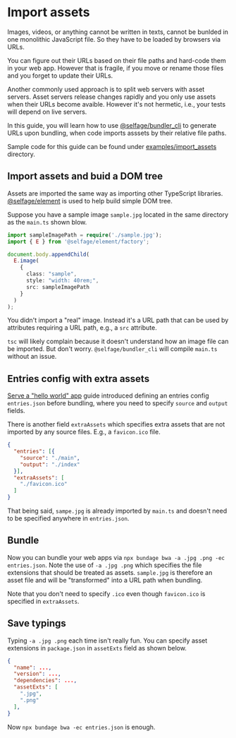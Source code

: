 # Import assets

Images, videos, or anything cannot be written in texts, cannot be bunlded in one monolithic JavaScript file. So they have to be loaded by browsers via URLs.

You can figure out their URLs based on their file paths and hard-code them in your web app. However that is fragile, if you move or rename those files and you forget to update their URLs.

Another commonly used approach is to split web servers with asset servers. Asset servers release changes rapidly and you only use assets when their URLs become avaible. However it's not hermetic, i.e., your tests will depend on live servers.

In this guide, you will learn how to use [@selfage/bundler_cli](https://www.npmjs.com/package/@selfage/bundler_cli) to generate URLs upon bundling, when code imports asssets by their relative file paths.

Sample code for this guide can be found under [examples/import_assets](https://github.com/selfage/selfage.github.io/tree/main/examples/import_assets) directory.

## Import assets and buid a DOM tree

Assets are imported the same way as importing other TypeScript libraries. [@selfage/element](https://www.npmjs.com/package/@selfage/element) is used to help build simple DOM tree.

Suppose you have a sample image `sample.jpg` located in the same directory as the `main.ts` shown blow.

```TypeScript
import sampleImagePath = require('./sample.jpg');
import { E } from '@selfage/element/factory';

document.body.appendChild(
  E.image(
    {
      class: "sample",
      style: "width: 40rem;",
      src: sampleImagePath
    }
  )
);
```

You didn't import a "real" image. Instead it's a URL path that can be used by attributes requiring a URL path, e.g., a `src` attribute.

`tsc` will likely complain because it doesn't understand how an image file can be imported. But don't worry. `@selfage/bundler_cli` will compile `main.ts` without an issue.

## Entries config with extra assets

[Serve a "hello world" app](/serve_web_app) guide introduced defining an entries config `entries.json` before bundling, where you need to specify `source` and `output` fields.

There is another field `extraAssets` which specifies extra assets that are not imported by any source files. E.g., a `favicon.ico` file.

```JSON
{
  "entries": [{
    "source": "./main",
    "output": "./index"
  }],
  "extraAssets": [
    "./favicon.ico"
  ]
}
```

That being said, `sampe.jpg` is already imported by `main.ts` and doesn't need to be specified anywhere in `entries.json`.

## Bundle

Now you can bundle your web apps via `npx bundage bwa -a .jpg .png -ec entries.json`. Note the use of `-a .jpg .png` which specifies the file extensions that should be treated as assets. `sample.jpg` is therefore an asset file and will be "transformed" into a URL path when bundling.

Note that you don't need to specify `.ico` even though `favicon.ico` is specified in `extraAssets`.

## Save typings

Typing `-a .jpg .png` each time isn't really fun. You can specify asset extensions in `package.json` in `assetExts` field as shown below.

```JSON
{
  "name": ...,
  "version": ...,
  "dependencies": ...,
  "assetExts": [
    ".jpg",
    ".png"
  ],
}
```

Now `npx bundage bwa -ec entries.json` is enough.
